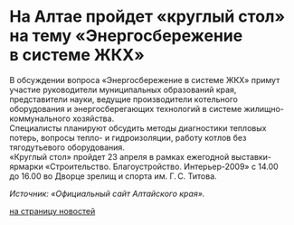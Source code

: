 # На Алтае пройдет «круглый стол» на тему «Энергосбережение в системе ЖКХ»

В обсуждении вопроса «Энергосбережение в системе ЖКХ» примут участие
руководители муниципальных образований края, представители науки, ведущие
производители котельного оборудования и энергосберегающих технологий в системе
жилищно-коммунального хозяйства.  
Специалисты планируют обсудить методы диагностики тепловых потерь, вопросы
тепло- и гидроизоляции, работу котлов без тягодутьевого оборудования.  
«Круглый стол» пройдет 23 апреля в рамках ежегодной выставки-ярмарки
«Строительство. Благоустройство. Интерьер-2009» с 14.00 до 16.00 во Дворце
зрелищ и спорта им. Г. С. Титова.

_Источник: «Официальный сайт Алтайского края»._

[на страницу новостей](http://www.teplokomplekt.com/news.shtml)

